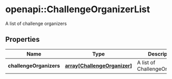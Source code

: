 # openapi::ChallengeOrganizerList

A list of challenge organizers

## Properties
Name | Type | Description | Notes
------------ | ------------- | ------------- | -------------
**challengeOrganizers** | [**array[ChallengeOrganizer]**](ChallengeOrganizer.md) | A list of ChallengeOrganizers | 


